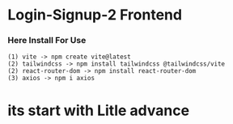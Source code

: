 # Login-Signup-2 Frontend

### Here Install For Use

```
(1) vite -> npm create vite@latest
(2) tailwindcss -> npm install tailwindcss @tailwindcss/vite
(2) react-router-dom -> npm install react-router-dom
(3) axios -> npm i axios

```

# its start with Litle advance